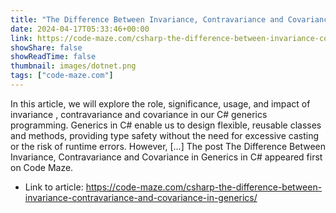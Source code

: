 ```yaml
---
title: "The Difference Between Invariance, Contravariance and Covariance in Generics in C#"
date: 2024-04-17T05:33:46+00:00
link: https://code-maze.com/csharp-the-difference-between-invariance-contravariance-and-covariance-in-generics/
showShare: false
showReadTime: false
thumbnail: images/dotnet.png
tags: ["code-maze.com"]
---
```

In this article, we will explore the role, significance, usage, and impact of invariance <T>, contravariance <in T> and covariance <out T> in our C# generics programming. Generics in C# enable us to design flexible, reusable classes and methods, providing type safety without the need for excessive casting or the risk of runtime errors. However, […]
The post The Difference Between Invariance, Contravariance and Covariance in Generics in C# appeared first on Code Maze.

- Link to article: https://code-maze.com/csharp-the-difference-between-invariance-contravariance-and-covariance-in-generics/